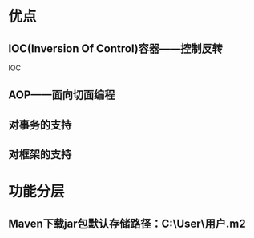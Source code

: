 # 优点
## IOC(Inversion Of Control)容器——控制反转
IOC
## AOP——面向切面编程
## 对事务的支持
## 对框架的支持
# 功能分层

## Maven下载jar包默认存储路径：C:\User\用户\.m2
